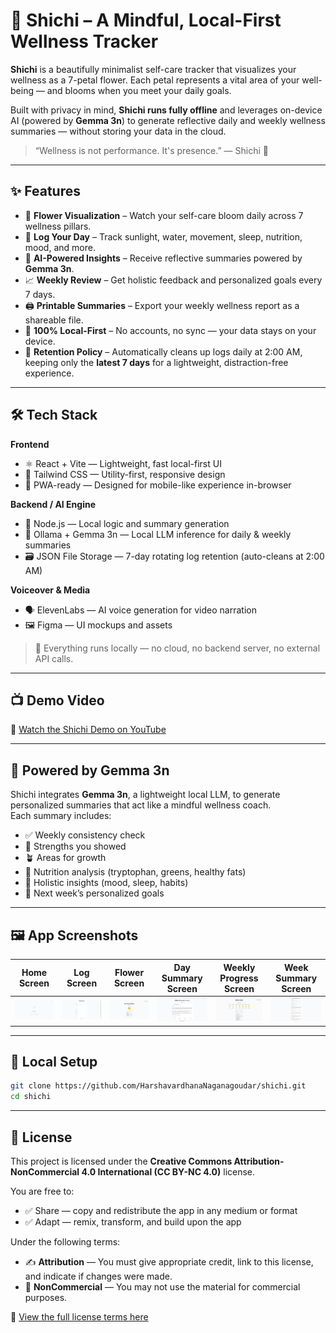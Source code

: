 # 🌸 Shichi – A Mindful, Local-First Wellness Tracker

**Shichi** is a beautifully minimalist self-care tracker that visualizes your wellness as a 7-petal flower. Each petal represents a vital area of your well-being — and blooms when you meet your daily goals.

Built with privacy in mind, **Shichi runs fully offline** and leverages on-device AI (powered by **Gemma 3n**) to generate reflective daily and weekly wellness summaries — without storing your data in the cloud.

> “Wellness is not performance. It's presence.” — Shichi 🌿

---

## ✨ Features

- 🌼 **Flower Visualization** – Watch your self-care bloom daily across 7 wellness pillars.
- 📝 **Log Your Day** – Track sunlight, water, movement, sleep, nutrition, mood, and more.
- 🤖 **AI-Powered Insights** – Receive reflective summaries powered by **Gemma 3n**.
- 📈 **Weekly Review** – Get holistic feedback and personalized goals every 7 days.
- 🖨️ **Printable Summaries** – Export your weekly wellness report as a shareable file.
- 🔐 **100% Local-First** – No accounts, no sync — your data stays on your device.
- 🔄 **Retention Policy** – Automatically cleans up logs daily at 2:00 AM, keeping only the **latest 7 days** for a lightweight, distraction-free experience.

---

## 🛠️ Tech Stack

**Frontend**  
- ⚛️ React + Vite — Lightweight, fast local-first UI  
- 🎨 Tailwind CSS — Utility-first, responsive design  
- 📱 PWA-ready — Designed for mobile-like experience in-browser

**Backend / AI Engine**  
- 🧠 Node.js — Local logic and summary generation  
- 🤖 Ollama + Gemma 3n — Local LLM inference for daily & weekly summaries  
- 🗃️ JSON File Storage — 7-day rotating log retention (auto-cleans at 2:00 AM)

**Voiceover & Media**  
- 🗣️ ElevenLabs — AI voice generation for video narration  
- 🖼️ Figma — UI mockups and assets

> 🔐 Everything runs locally — no cloud, no backend server, no external API calls.

---
## 📺 Demo Video

🎥 [Watch the Shichi Demo on YouTube](https://youtu.be/AVnyiI5V_g0?si=8V1WkoBTXV8aR4Ek)

---

## 🧠 Powered by Gemma 3n

Shichi integrates **Gemma 3n**, a lightweight local LLM, to generate personalized summaries that act like a mindful wellness coach.  
Each summary includes:
- ✅ Weekly consistency check
- 🌱 Strengths you showed
- 🪴 Areas for growth
- 🧬 Nutrition analysis (tryptophan, greens, healthy fats)
- 🧘 Holistic insights (mood, sleep, habits)
- 🎯 Next week’s personalized goals

---

## 🖼️ App Screenshots

| Home Screen | Log Screen | Flower Screen | Day Summary Screen | Weekly Progress Screen | Week Summary Screen |
|-------------|---------------|----------------|-------------|---------------|----------------|
| ![Home](assets/Home_screen.png) | ![log](assets/Log_screen.png) | ![flower](assets/Flower_screen.png) | ![day summary](assets/DailySummary_screen.png) | ![weekly progress](assets/Weekly_Progress_screen.png) | ![week summary](assets/WeekSummary_screen.png) |

---

## 🚀 Local Setup

```bash
git clone https://github.com/HarshavardhanaNaganagoudar/shichi.git
cd shichi
```
---

## 📄 License

This project is licensed under the **Creative Commons Attribution-NonCommercial 4.0 International (CC BY-NC 4.0)** license.

You are free to:

- ✅ Share — copy and redistribute the app in any medium or format  
- ✅ Adapt — remix, transform, and build upon the app

Under the following terms:

- ✍️ **Attribution** — You must give appropriate credit, link to this license, and indicate if changes were made.  
- 🚫 **NonCommercial** — You may not use the material for commercial purposes.

🔗 [View the full license terms here](https://creativecommons.org/licenses/by-nc/4.0/)
